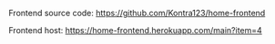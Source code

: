 Frontend source code:
https://github.com/Kontra123/home-frontend

Frontend host:
https://home-frontend.herokuapp.com/main?item=4
